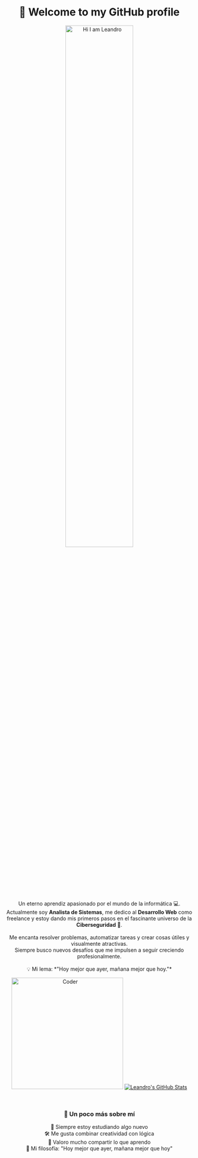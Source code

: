 <h1 align="center">🚀 Welcome to my GitHub profile</h1>

<!-- Encabezado animado -->
<p align="center">
  <img src="https://readme-typing-svg.demolab.com?font=Fira+Code&pause=1000&color=F71313&width=435&lines=Hi+there+my+name+is+Leandro+!+!+!+!" width="60%" alt="Hi I am Leandro" />
</p>

<p align="center">
        Un eterno aprendiz apasionado por el mundo de la informática 💻.<br>
        Actualmente soy <strong>Analista de Sistemas</strong>, me dedico al <strong>Desarrollo Web</strong> como freelance y estoy dando mis primeros pasos en el fascinante universo de la <strong>Ciberseguridad</strong> 🔐.<br><br>
        Me encanta resolver problemas, automatizar tareas y crear cosas útiles y visualmente atractivas.<br>
        Siempre busco nuevos desafíos que me impulsen a seguir creciendo profesionalmente.<br><br>
        💡 Mi lema: *"Hoy mejor que ayer, mañana mejor que hoy."*
      </p>
    </p>
<!-- Sección About Me con imagen y texto en columnas -->
<p align="center">
  <img src="https://camo.githubusercontent.com/d1e9733ec79822bcadf8b9a1035840ee511e2f022fe9f652cc163db23dc171d3/68747470733a2f2f6d656469612e67697068792e636f6d2f6d656469612f53576f536b4e36447854737a71494b4571762f67697068792e676966" width="300px" alt="Coder" />
  <a href="https://github.com/gutierrezle">
    <img src="https://github-readme-stats.vercel.app/api?username=gutierrezle&hide_border=true&show_icons=true" alt="Leandro's GitHub Stats" />
  </a>
</p>


<!-- GitHub Stats -->
<br>
<!-- Datos adicionales sobre mí -->
<h3 align="center">🚀 Un poco más sobre mí</h3>
<p align="center">
  🧠 Siempre estoy estudiando algo nuevo<br>
  🛠️ Me gusta combinar creatividad con lógica<br>
  💬 Valoro mucho compartir lo que aprendo<br>
  🌱 Mi filosofía: "Hoy mejor que ayer, mañana mejor que hoy"
</p>
